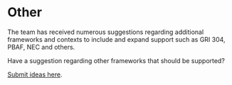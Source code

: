 # Other

The team has received numerous suggestions regarding additional frameworks and contexts to include and expand support such as GRI 304, PBAF, NEC and others.&#x20;

Have a suggestion regarding other frameworks that should be supported?

[Submit ideas here](https://tiny.cc/g4n-ideas).



